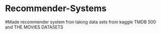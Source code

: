# Recommender-Systems

#Made recommender system fron taking data sets from kaggle TMDB 500 and THE MOVIES DATASETS
